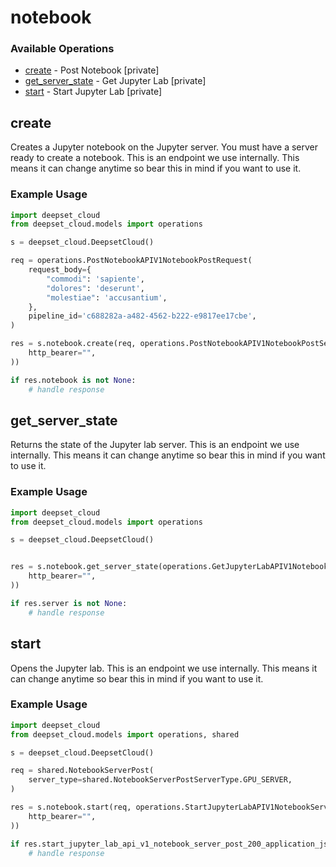 # notebook

### Available Operations

* [create](#create) - Post Notebook [private]
* [get_server_state](#get_server_state) - Get Jupyter Lab [private]
* [start](#start) - Start Jupyter Lab [private]

## create

Creates a Jupyter notebook on the Jupyter server. You must have a server ready to create a notebook. This is an endpoint we use internally. This means it can change anytime so bear this in mind if you want to use it.

### Example Usage

```python
import deepset_cloud
from deepset_cloud.models import operations

s = deepset_cloud.DeepsetCloud()

req = operations.PostNotebookAPIV1NotebookPostRequest(
    request_body={
        "commodi": 'sapiente',
        "dolores": 'deserunt',
        "molestiae": 'accusantium',
    },
    pipeline_id='c688282a-a482-4562-b222-e9817ee17cbe',
)

res = s.notebook.create(req, operations.PostNotebookAPIV1NotebookPostSecurity(
    http_bearer="",
))

if res.notebook is not None:
    # handle response
```

## get_server_state

Returns the state of the Jupyter lab server. This is an endpoint we use internally. This means it can change anytime so bear this in mind if you want to use it.

### Example Usage

```python
import deepset_cloud
from deepset_cloud.models import operations

s = deepset_cloud.DeepsetCloud()


res = s.notebook.get_server_state(operations.GetJupyterLabAPIV1NotebookServerGetSecurity(
    http_bearer="",
))

if res.server is not None:
    # handle response
```

## start

Opens the Jupyter lab. This is an endpoint we use internally. This means it can change anytime so bear this in mind if you want to use it.

### Example Usage

```python
import deepset_cloud
from deepset_cloud.models import operations, shared

s = deepset_cloud.DeepsetCloud()

req = shared.NotebookServerPost(
    server_type=shared.NotebookServerPostServerType.GPU_SERVER,
)

res = s.notebook.start(req, operations.StartJupyterLabAPIV1NotebookServerPostSecurity(
    http_bearer="",
))

if res.start_jupyter_lab_api_v1_notebook_server_post_200_application_json_any is not None:
    # handle response
```
